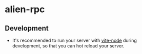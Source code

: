 # alien-rpc

## Development

- It's recommended to run your server with [vite-node](https://www.npmjs.com/package/vite-node) during development, so that you can hot reload your server.
